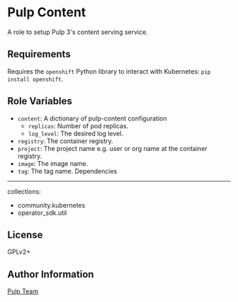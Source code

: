 Pulp Content
============

A role to setup Pulp 3's content serving service.

Requirements
------------

Requires the `openshift` Python library to interact with Kubernetes: `pip install openshift`.

Role Variables
--------------

* `content`: A dictionary of pulp-content configuration
    * `replicas`: Number of pod replicas.
    * `log_level`: The desired log level.
* `registry`: The container registry.
* `project`: The project name e.g. user or org name at the container registry.
* `image`: The image name.
* `tag`: The tag name.
Dependencies
------------

collections:

  - community.kubernetes
  - operator_sdk.util

License
-------

GPLv2+

Author Information
------------------

[Pulp Team](https://pulpproject.org/)
